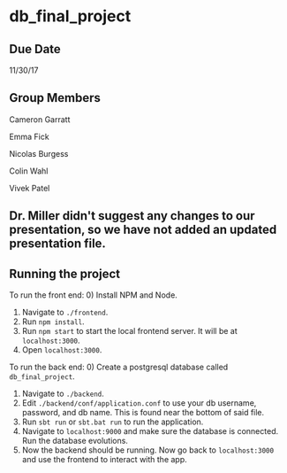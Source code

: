 # db_final_project

## Due Date
11/30/17

## Group Members

Cameron Garratt

Emma Fick

Nicolas Burgess

Colin Wahl

Vivek Patel


## Dr. Miller didn't suggest any changes to our presentation, so we have not added an updated presentation file.

## Running the project

To run the front end:
0) Install NPM and Node.
1) Navigate to `./frontend`.
2) Run `npm install`.
3) Run `npm start` to start the local frontend server.  It will be at `localhost:3000`.
4) Open `localhost:3000`.

To run the back end:
0) Create a postgresql database called `db_final_project`.
1) Navigate to `./backend`.
3) Edit `./backend/conf/application.conf` to use your db username, password, and db name. This is found near the bottom of said file.
4) Run `sbt run` or `sbt.bat run` to run the application. 
5) Navigate to `localhost:9000` and make sure the database is connected.  Run the database evolutions.
6) Now the backend should be running.  Now go back to `localhost:3000` and use the frontend to interact with the app.
